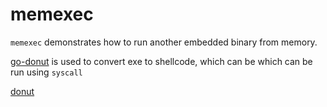 # memexec

`memexec` demonstrates how to run another embedded binary from memory.

[go-donut](https://github.com/Binject/go-donut) is used to convert exe to shellcode, which can be which can be run using `syscall`

[donut](https://github.com/TheWover/donut/)